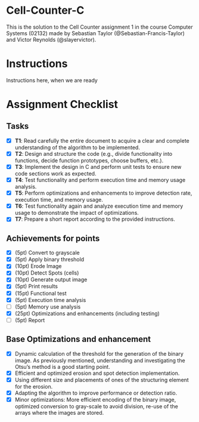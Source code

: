 # Cell-Counter-C
This is the solution to the Cell Counter assignment 1 in the course Computer Systems (02132) made by Sebastian Taylor (@Sebastian-Francis-Taylor) and Victor Reynolds (@slayervictor).

# Instructions
Instructions here, when we are ready

# Assignment Checklist
## Tasks
- [x] **T1**: Read carefully the entire document to acquire a clear and complete understanding of the algorithm to be implemented.  
- [x] **T2**: Design and structure the code (e.g., divide functionality into functions, decide function prototypes, choose buffers, etc.).  
- [x] **T3**: Implement the design in C and perform unit tests to ensure new code sections work as expected.  
- [x] **T4**: Test functionality and perform execution time and memory usage analysis.  
- [x] **T5**: Perform optimizations and enhancements to improve detection rate, execution time, and memory usage.  
- [x] **T6**: Test functionality again and analyze execution time and memory usage to demonstrate the impact of optimizations.  
- [x] **T7**: Prepare a short report according to the provided instructions.  

## Achievements for points
- [x] (5pt) Convert to grayscale
- [x] (5pt) Apply binary threshold
- [x] (10pt) Erode Image
- [x] (10pt) Detect Spots (cells)
- [x] (10pt) Generate output image
- [x] (5pt) Print results
- [x] (15pt) Functional test
- [x] (5pt) Execution time analysis
- [ ] (5pt) Memory use analysis
- [x] (25pt) Optimizations and enhancements (including testing)
- [ ] (5pt) Report 

## Base Optimizations and enhancement
- [x] Dynamic calculation of the threshold for the generation of the binary image. As previously mentioned, understanding and investigating the Otsu’s method is a good starting point.
- [x] Efficient and optimized erosion and spot detection implementation.
- [x] Using different size and placements of ones of the structuring element for the erosion.
- [x] Adapting the algorithm to improve performance or detection ratio.
- [x] Minor optimizations: More efficient encoding of the binary image, optimized conversion to gray-scale to avoid division, re-use of the arrays where the images are stored.

